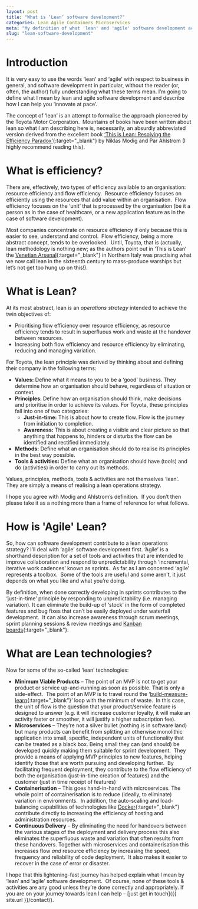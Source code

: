```yaml
---
layout: post
title: "What is ‘Lean’ software development?"
categories: Lean Agile Containers Microservices
meta: "My definition of what 'lean' and 'agile' software development actually is and how it contributes to a lean operations strategy."
slug: "lean-software-development"
---
```

# Introduction
It is very easy to use the words ‘lean’ and ‘agile’ with respect to business in general, and software development in particular, without the reader (or, often, the author) fully understanding what these terms mean. I’m going to define what I mean by lean and agile software development and describe how I can help you ‘innovate at pace’.

The concept of ‘lean’ is an attempt to formalise the approach pioneered by the Toyota Motor Corporation.  Mountains of books have been written about lean so what I am describing here is, necessarily, an absurdly abbreviated version derived from the excellent book [‘This is Lean: Resolving the Efficiency Paradox’](https://www.amazon.co.uk/This-Lean-Resolving-Efficiency-Paradox-ebook/dp/919803930X/ref=sr_1_1?s=books&ie=UTF8&qid=1469784866&sr=1-1&keywords=this+is+lean){:target="_blank"} by Niklas Modig and Par Ahlstrom (I highly recommend reading this). 

# What is efficiency?
There are, effectively, two types of efficiency available to an organisation: resource efficiency and flow efficiency.  Resource efficiency focuses on efficiently using the resources that add value within an organisation.  Flow efficiency focuses on the ‘unit’ that is processed by the organisation (be it a person as in the case of healthcare, or a new application feature as in the case of software development).

Most companies concentrate on resource efficiency if only because this is easier to see, understand and control.  Flow efficiency, being a more abstract concept, tends to be overlooked.  Until, Toyota, that is (actually, lean methodology is nothing new; as the authors point out in ‘This is Lean’ the [Venetian Arsenal](https://en.wikipedia.org/wiki/Venetian_Arsenal){:target="_blank"} in Northern Italy was practising what we now call lean in the sixteenth century to mass-produce warships but let’s not get too hung up on this!).

# What is Lean?
At its most abstract, lean is an *operations* *strategy* intended to achieve the twin objectives of: 
 - Prioritising flow efficiency over resource efficiency, as resource efficiency tends to result in superfluous work and waste at the handover between resources.
 - Increasing both flow efficiency and resource efficiency by eliminating, reducing and managing variation.

 For Toyota, the lean principle was derived by thinking about and defining their company in the following terms: 

 - **Values:** Define what it means to you to be a ‘good’ business. They determine how an organisation should behave, regardless of situation or context.
 - **Principles**: Define how an organisation should think, make decisions and prioritise in order to achieve its values. For Toyota, these principles fall into one of two categories: 
   - **Just-in-time:** This is about how to create flow. Flow is the journey from initiation to completion.
   - **Awareness:** This is about creating a visible and clear picture so that anything that happens to, hinders or disturbs the flow can be identified and rectified immediately.
 - **Methods:** Define what an organisation should do to realise its principles in the best way possible.
 - **Tools & activities:** Define what an organisation should have (tools) and do (activities) in order to carry out its methods.

Values, principles, methods, tools & activities are not themselves ‘lean’. They are simply a means of realising a lean operations strategy.

I hope you agree with Modig and Ahlstrom’s definition.  If you don’t then please take it as a nothing more than a frame of reference for what follows.

# How is 'Agile' Lean?
So, how can software development contribute to a lean operations strategy? I’ll deal with ‘agile’ software development first. ‘Agile’ is a shorthand description for a set of tools and activities that are intended to improve collaboration and respond to unpredictability through ‘incremental, iterative work cadences’ known as sprints.  As far as I am concerned ‘agile’ represents a toolbox.  Some of the tools are useful and some aren’t, it just depends on what you like and what you’re doing.

By definition, when done correctly developing in sprints contributes to the ‘just-in-time’ principle by responding to unpredictability (i.e. managing variation). It can eliminate the build-up of ‘stock’ in the form of completed features and bug fixes that can’t be easily deployed under waterfall development.  It can also increase awareness through scrum meetings, sprint planning sessions & review meetings and [Kanban boards](https://en.wikipedia.org/wiki/Kanban_board){:target="_blank"}.

# What are Lean technologies?
Now for some of the so-called ‘lean’ technologies: 

 - **Minimum Viable Products** – The point of an MVP is not to get your product or service up-and-running as soon as possible. That is only a side-effect.  The point of an MVP is to travel round the ‘[build-measure-learn](http://theleanstartup.com/principles){:target="_blank"}’ loop with the minimum of waste.  In this case, the unit of flow is the question that your product/service feature is designed to answer (e.g. it will increase customer loyalty, it will make an activity faster or smoother, it will justify a higher subscription fee).
 - **Microservices** – They’re not a silver bullet (nothing is in software land) but many products can benefit from splitting an otherwise monolithic application into small, specific, independent units of functionality that can be treated as a black box. Being small they can (and should) be developed quickly making them suitable for sprint development.  They provide a means of applying MVP principles to new features, helping identify those that are worth pursuing and developing further.  By facilitating frequent deployment, they contribute to the flow efficiency of both the organisation (just-in-time creation of features) and the customer (just in time receipt of features)
 - **Containerisation** – This goes hand-in-hand with microservices. The whole point of containerisation is to reduce (ideally, to eliminate) variation in environments.  In addition, the auto-scaling and load-balancing capabilities of technologies like [Docker](https://www.docker.com/){:target="_blank"} contribute directly to increasing the efficiency of hosting and administration resources.
 - **Continuous Delivery** – By eliminating the need for handovers between the various stages of the deployment and delivery process this also eliminates the superfluous waste and variation that often results from these handovers. Together with microservices and containerisation this increases flow *and* resource efficiency by increasing the speed, frequency and reliability of code deployment.  It also makes it easier to recover in the case of error or disaster.

 I hope that this lightening-fast journey has helped explain what I mean by ‘lean’ and ‘agile’ software development.  Of course, none of these tools & activities are any good unless they’re done correctly and appropriately. If you are on your journey towards lean I can help – [just get in touch]({{ site.url }}/contact/).